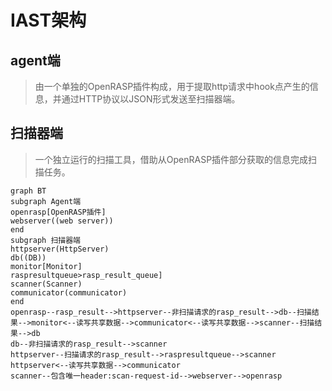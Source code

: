 # IAST架构

## agent端

> 由一个单独的OpenRASP插件构成，用于提取http请求中hook点产生的信息，并通过HTTP协议以JSON形式发送至扫描器端。

## 扫描器端

> 一个独立运行的扫描工具，借助从OpenRASP插件部分获取的信息完成扫描任务。

```mermaid
graph BT
subgraph Agent端
openrasp[OpenRASP插件]
webserver((web server))
end
subgraph 扫描器端
httpserver(HttpServer)
db((DB))
monitor[Monitor]
raspresultqueue>rasp_result_queue]
scanner(Scanner)
communicator(communicator)
end
openrasp--rasp_result-->httpserver--非扫描请求的rasp_result-->db--扫描结果-->monitor<--读写共享数据-->communicator<--读写共享数据-->scanner--扫描结果-->db
db--非扫描请求的rasp_result-->scanner
httpserver--扫描请求的rasp_result-->raspresultqueue-->scanner
httpserver<--读写共享数据-->communicator
scanner--包含唯一header:scan-request-id-->webserver-->openrasp
```
